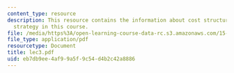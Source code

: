 ```yaml
---
content_type: resource
description: This resource contains the information about cost structure and competitive
  strategy in this course.
file: /media/https%3A/open-learning-course-data-rc.s3.amazonaws.com/15-963-management-accounting-and-control-spring-2007/eb7db9ee4af99a5f9c54d4b2c42a8886_lec3.pdf
file_type: application/pdf
resourcetype: Document
title: lec3.pdf
uid: eb7db9ee-4af9-9a5f-9c54-d4b2c42a8886
---
```


